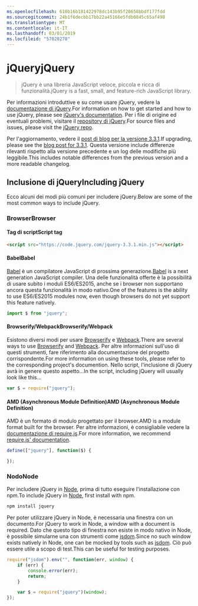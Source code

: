 ```yaml
---
ms.openlocfilehash: 610b16b181422978dc143b95f28658bbdf177fdd
ms.sourcegitcommit: 24b1f6decbb17bb22a45166e5fdb0845c65af498
ms.translationtype: MT
ms.contentlocale: it-IT
ms.lasthandoff: 03/01/2019
ms.locfileid: "57028278"
---
```

# <a name="jquery"></a><span data-ttu-id="6b140-101">jQuery</span><span class="sxs-lookup"><span data-stu-id="6b140-101">jQuery</span></span>

> <span data-ttu-id="6b140-102">jQuery è una libreria JavaScript veloce, piccola e ricca di funzionalità.</span><span class="sxs-lookup"><span data-stu-id="6b140-102">jQuery is a fast, small, and feature-rich JavaScript library.</span></span>

<span data-ttu-id="6b140-103">Per informazioni introduttive e su come usare jQuery, vedere la [documentazione di jQuery](http://api.jquery.com/).</span><span class="sxs-lookup"><span data-stu-id="6b140-103">For information on how to get started and how to use jQuery, please see [jQuery's documentation](http://api.jquery.com/).</span></span>
<span data-ttu-id="6b140-104">Per i file di origine ed eventuali problemi, visitare il [repository di jQuery](https://github.com/jquery/jquery).</span><span class="sxs-lookup"><span data-stu-id="6b140-104">For source files and issues, please visit the [jQuery repo](https://github.com/jquery/jquery).</span></span>

<span data-ttu-id="6b140-105">Per l'aggiornamento, vedere il [post di blog per la versione 3.3.1](https://blog.jquery.com/2017/03/20/jquery-3.3.1-now-available/).</span><span class="sxs-lookup"><span data-stu-id="6b140-105">If upgrading, please see the [blog post for 3.3.1](https://blog.jquery.com/2017/03/20/jquery-3.3.1-now-available/).</span></span> <span data-ttu-id="6b140-106">Questa versione include differenze rilevanti rispetto alla versione precedente e un log delle modifiche più leggibile.</span><span class="sxs-lookup"><span data-stu-id="6b140-106">This includes notable differences from the previous version and a more readable changelog.</span></span>

## <a name="including-jquery"></a><span data-ttu-id="6b140-107">Inclusione di jQuery</span><span class="sxs-lookup"><span data-stu-id="6b140-107">Including jQuery</span></span>

<span data-ttu-id="6b140-108">Ecco alcuni dei modi più comuni per includere jQuery.</span><span class="sxs-lookup"><span data-stu-id="6b140-108">Below are some of the most common ways to include jQuery.</span></span>

### <a name="browser"></a><span data-ttu-id="6b140-109">Browser</span><span class="sxs-lookup"><span data-stu-id="6b140-109">Browser</span></span>

#### <a name="script-tag"></a><span data-ttu-id="6b140-110">Tag di script</span><span class="sxs-lookup"><span data-stu-id="6b140-110">Script tag</span></span>

```html
<script src="https://code.jquery.com/jquery-3.3.1.min.js"></script>
```

#### <a name="babel"></a><span data-ttu-id="6b140-111">Babel</span><span class="sxs-lookup"><span data-stu-id="6b140-111">Babel</span></span>

<span data-ttu-id="6b140-112">[Babel](http://babeljs.io/) è un compilatore JavaScript di prossima generazione.</span><span class="sxs-lookup"><span data-stu-id="6b140-112">[Babel](http://babeljs.io/) is a next generation JavaScript compiler.</span></span> <span data-ttu-id="6b140-113">Una delle funzionalità offerte è la possibilità di usare subito i moduli ES6/ES2015, anche se i browser non supportano ancora questa funzionalità in modo nativo.</span><span class="sxs-lookup"><span data-stu-id="6b140-113">One of the features is the ability to use ES6/ES2015 modules now, even though browsers do not yet support this feature natively.</span></span>

```js
import $ from "jquery";
```

#### <a name="browserifywebpack"></a><span data-ttu-id="6b140-114">Browserify/Webpack</span><span class="sxs-lookup"><span data-stu-id="6b140-114">Browserify/Webpack</span></span>

<span data-ttu-id="6b140-115">Esistono diversi modi per usare [Browserify](http://browserify.org/) e [Webpack](https://webpack.github.io/).</span><span class="sxs-lookup"><span data-stu-id="6b140-115">There are several ways to use [Browserify](http://browserify.org/) and [Webpack](https://webpack.github.io/).</span></span> <span data-ttu-id="6b140-116">Per altre informazioni sull'uso di questi strumenti, fare riferimento alla documentazione del progetto corrispondente.</span><span class="sxs-lookup"><span data-stu-id="6b140-116">For more information on using these tools, please refer to the corresponding project's documention.</span></span> <span data-ttu-id="6b140-117">Nello script, l'inclusione di jQuery avrà in genere questo aspetto...</span><span class="sxs-lookup"><span data-stu-id="6b140-117">In the script, including jQuery will usually look like this...</span></span>

```js
var $ = require("jquery");
```

#### <a name="amd-asynchronous-module-definition"></a><span data-ttu-id="6b140-118">AMD (Asynchronous Module Definition)</span><span class="sxs-lookup"><span data-stu-id="6b140-118">AMD (Asynchronous Module Definition)</span></span>

<span data-ttu-id="6b140-119">AMD è un formato di modulo progettato per il browser.</span><span class="sxs-lookup"><span data-stu-id="6b140-119">AMD is a module format built for the browser.</span></span> <span data-ttu-id="6b140-120">Per altre informazioni, è consigliabile vedere la [documentazione di require.js](http://requirejs.org/docs/whyamd.html).</span><span class="sxs-lookup"><span data-stu-id="6b140-120">For more information, we recommend [require.js' documentation](http://requirejs.org/docs/whyamd.html).</span></span>

```js
define(["jquery"], function($) {

});
```

### <a name="node"></a><span data-ttu-id="6b140-121">Nodo</span><span class="sxs-lookup"><span data-stu-id="6b140-121">Node</span></span>

<span data-ttu-id="6b140-122">Per includere jQuery in [Node](nodejs.org), prima di tutto eseguire l'installazione con npm.</span><span class="sxs-lookup"><span data-stu-id="6b140-122">To include jQuery in [Node](nodejs.org), first install with npm.</span></span>

```sh
npm install jquery
```

<span data-ttu-id="6b140-123">Per poter utilizzare jQuery in Node, è necessaria una finestra con un documento.</span><span class="sxs-lookup"><span data-stu-id="6b140-123">For jQuery to work in Node, a window with a document is required.</span></span> <span data-ttu-id="6b140-124">Dato che questo tipo di finestra non esiste in modo nativo in Node, è possibile simularne una con strumenti come [jsdom](https://github.com/tmpvar/jsdom).</span><span class="sxs-lookup"><span data-stu-id="6b140-124">Since no such window exists natively in Node, one can be mocked by tools such as [jsdom](https://github.com/tmpvar/jsdom).</span></span> <span data-ttu-id="6b140-125">Ciò può essere utile a scopo di test.</span><span class="sxs-lookup"><span data-stu-id="6b140-125">This can be useful for testing purposes.</span></span>

```js
require("jsdom").env("", function(err, window) {
    if (err) {
        console.error(err);
        return;
    }

    var $ = require("jquery")(window);
});
```
